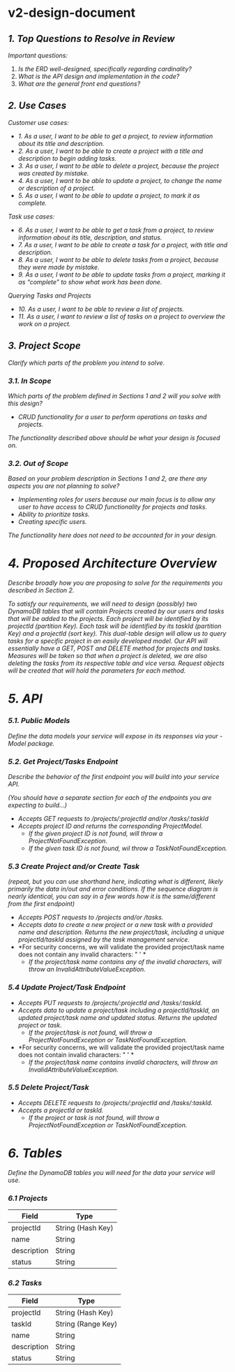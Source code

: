 # v2-design-document

## ***1. Top Questions to Resolve in Review***

*Important questions:*

1. *Is the ERD well-designed, specifically regarding cardinality?*
2. *What is the API design and implementation in the code?*
3. *What are the general front end questions?*

## ***2. Use Cases***

*Customer use cases:*

- *1. As a user, I want to be able to get a project, to review information about its title and description.*
- *2. As a user, I want to be able to create a project with a title and description to begin adding tasks.*
- *3. As a user, I want to be able to delete a project, because the project was created by mistake.*
- *4. As a user, I want to be able to update a project, to change the name or description of a project.*
- *5. As a user, I want to be able to update a project, to mark it as complete.*

*Task use cases:*

- *6. As a user, I want to be able to get a task from a project, to review information about its title, description, and status.*
- *7. As a user, I want to be able to create a task for a project, with title and description.*
- *8. As a user, I want to be able to delete tasks from a project, because they were made by mistake.*
- *9. As a user, I want to be able to update tasks from a project, marking it as “complete” to show what work has been done.*

*Querying Tasks and Projects*

- *10. As a user, I want to be able to review a list of projects.*
- *11. As a user, I want to review a list of tasks on a project to overview the work on a project.*

## ***3. Project Scope***

*Clarify which parts of the problem you intend to solve.*

### ***3.1. In Scope***

*Which parts of the problem defined in Sections 1 and 2 will you solve with this design?*

- *CRUD functionality for a user to perform operations on tasks and projects.*

*The functionality described above should be what your design is focused on.*

### ***3.2. Out of Scope***

*Based on your problem description in Sections 1 and 2, are there any aspects you are not planning to solve?*

- *Implementing roles for users because our main focus is to allow any user to have access to CRUD functionality for projects and tasks.*
- *Ability to prioritize tasks.*
- *Creating specific users.*

*The functionality here does not need to be accounted for in your design.*

# ***4. Proposed Architecture Overview***

*Describe broadly how you are proposing to solve for the requirements you described in Section 2.*

*To satisfy our requirements, we will need to design (possibly) two DynamoDB tables that will contain Projects created by our users and tasks that will be added to the projects. Each project will be identified by its projectId (partition Key). Each task will be identified by its taskId (partition Key) and a projectId (sort key). This dual-table design will allow us to query tasks for a specific project in an easily developed model. Our API will essentially have a GET, POST and DELETE method for projects and tasks. Measures will be taken so that when a project is deleted, we are also deleting the tasks from its respective table and vice versa. Request objects will be created that will hold the parameters for each method.*

# ***5. API***

### ***5.1. Public Models***

*Define the data models your service will expose in its responses via your -Model package.*

### ***5.2. Get Project/Tasks Endpoint***

*Describe the behavior of the first endpoint you will build into your service API.*

*(You should have a separate section for each of the endpoints you are expecting to build...)*

- *Accepts GET requests to /projects/:projectId and/or /tasks/:taskId*
- *Accepts project ID and returns the corresponding ProjectModel.*
    - *If the given project ID is not found, will throw a ProjectNotFoundException.*
    - *If the given task ID is not found, wil throw a TaskNotFoundException.*

### ***5.3 Create Project and/or Create Task***

*(repeat, but you can use shorthand here, indicating what is different, likely primarily the data in/out and error conditions. If the sequence diagram is nearly identical, you can say in a few words how it is the same/different from the first endpoint)*

- *Accepts POST requests to /projects and/or /tasks.*
- *Accepts data to create a new project or a new task with a provided name and description. Returns the new project/task, including a unique projectId/taskId assigned by the task management service.*
- *For security concerns, we will validate the provided project/task name does not contain any invalid characters: " ' \*
    - *If the project/task name contains any of the invalid characters, will throw an InvalidAttributeValueException.*

### ***5.4 Update Project/Task Endpoint***

- *Accepts PUT requests to /projects/:projectId and /tasks/:taskId.*
- *Accepts data to update a project/task including a projectId/taskId, an updated project/task name and updated status. Returns the updated project or task.*
    - *If the project/task is not found, will throw a ProjectNotFoundException or TaskNotFoundException.*
- *For security concerns, we will validate the provided project/task name does not contain invalid characters: " ' \*
    - *If the project/task name contains invalid characters, will throw an InvalidAttributeValueException.*

### ***5.5 Delete Project/Task***

- *Accepts DELETE requests to /projects/:projectId and /tasks/:taskId.*
- *Accepts a projectId or taskId.*
    - *If the project or task is not found, will throw a ProjectNotFoundException or TaskNotFoundException.*

# ***6. Tables***

*Define the DynamoDB tables you will need for the data your service will use.*

### ***6.1 Projects***

| Field | Type |
| --- | --- |
| projectId | String (Hash Key) |
| name | String |
| description | String |
| status | String |

### ***6.2 Tasks***

| Field | Type |
| --- | --- |
| projectId | String (Hash Key) |
| taskId | String (Range Key) |
| name | String |
| description | String |
| status | String |
